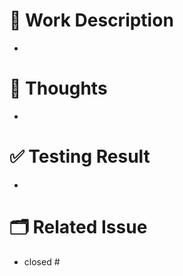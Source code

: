# 📄 Work Description  
- 

# 💭 Thoughts 
- 

# ✅ Testing Result  
- 

# 🗂 Related Issue  
- closed #
